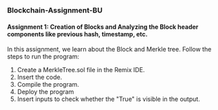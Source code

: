 ### Blockchain-Assignment-BU
#### Assignment 1: Creation of Blocks and Analyzing the Block header components like previous hash, timestamp, etc. 
In this assignment, we learn about the Block and Merkle tree. 
Follow the steps to run the program:
1. Create a MerkleTree.sol file in the Remix IDE.
2. Insert the code.
3. Compile the program.
4. Deploy the program
5. Insert inputs to check whether the "True" is visible in the output. 
